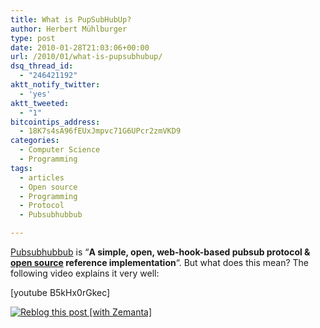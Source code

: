 ```yaml
---
title: What is PupSubHubUp?
author: Herbert Mühlburger
type: post
date: 2010-01-28T21:03:06+00:00
url: /2010/01/what-is-pupsubhubup/
dsq_thread_id:
  - "246421192"
aktt_notify_twitter:
  - 'yes'
aktt_tweeted:
  - "1"
bitcointips_address:
  - 18K7s4sA96fEUxJmpvc71G6UPcr2zmVKD9
categories:
  - Computer Science
  - Programming
tags:
  - articles
  - Open source
  - Programming
  - Protocol
  - Pubsubhubbub

---
```

[Pubsubhubbub][1] is &#8220;**A simple, open, web-hook-based pubsub protocol & <a class="zem_slink" title="Open source" rel="wikipedia" href="http://en.wikipedia.org/wiki/Open_source">open source</a> reference implementation**&#8220;. But what does this mean? The following video explains it very well:

[youtube B5kHx0rGkec]

<div class="zemanta-pixie">
  <a class="zemanta-pixie-a" title="Reblog this post [with Zemanta]" href="http://reblog.zemanta.com/zemified/28a4272f-3df7-4c64-91c4-396cb4cdb5f9/"><img class="zemanta-pixie-img" src="http://img.zemanta.com/reblog_e.png?x-id=28a4272f-3df7-4c64-91c4-396cb4cdb5f9" alt="Reblog this post [with Zemanta]" /></a><span class="zem-script more-related pretty-attribution"></span>
</div>

 [1]: http://code.google.com/p/pubsubhubbub/
